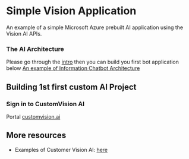 # Simple Vision Application 
An example of a simple Microsoft Azure prebuilt AI application using the Vision AI APIs.

### The AI Architecture

Please go through the [intro](https://github.com/Aiforall/SimpleBot/blob/master/Intro.md)
then you can build you first bot application below
[An example of Information Chatbot Architecture](https://azure.microsoft.com/en-us/solutions/architecture/information-chatbot/
)

## Building 1st first custom AI Project 

### Sign in to CustomVision AI
Portal [customvision.ai](https://customvision.ai/)


## More resources
- Examples of Customer Vision AI: [here](https://azure.microsoft.com/en-gb/services/cognitive-services/computer-vision/)

